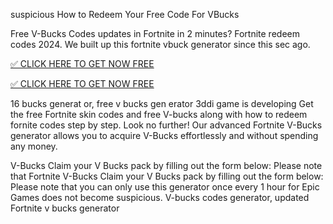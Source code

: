 suspicious How to Redeem Your Free Code For VBucks



Free V-Bucks Codes updates in Fortnite in 2 minutes? Fortnite redeem codes 2024. We built up this fortnite vbuck generator since this sec ago.


[✅ CLICK HERE TO GET NOW FREE](https://appbitly.com/Fortnite-V-Bucks-2025)


[✅ CLICK HERE TO GET NOW FREE](https://appbitly.com/Fortnite-V-Bucks-2025)


 16 bucks generat or, free v bucks gen erator 3ddi game is developing Get the free Fortnite skin codes and free V-bucks along with how to redeem fornite codes step by step. Look no further! Our advanced Fortnite V-Bucks generator allows you to acquire V-Bucks effortlessly and without spending any money.

V-Bucks Claim your V Bucks pack by filling out the form below: Please note that Fortnite V-Bucks Claim your V Bucks pack by filling out the form below: Please note that you can only use this generator once every 1 hour for Epic Games does not become suspicious. V-bucks codes generator, updated Fortnite v bucks generator



